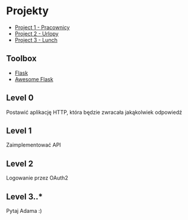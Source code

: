 # Projekty

* [Project 1 - Pracownicy](projects/project1.md)
* [Project 2 - Urlopy](projects/project2.md)
* [Project 3 - Lunch](projects/project3.md)

## Toolbox
- [Flask](http://flask.readthedocs.org)
- [Awesome Flask](https://github.com/humiaozuzu/awesome-flask)

## Level 0
Postawić aplikację HTTP, która będzie zwracała jakąkolwiek odpowiedź 

## Level 1
Zaimplementować API

## Level 2
Logowanie przez OAuth2 

## Level 3..*
Pytaj Adama :)

